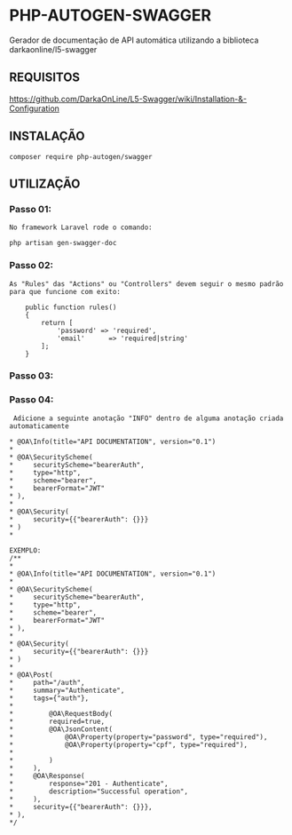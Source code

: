 # PHP-AUTOGEN-SWAGGER

Gerador de documentação de API automática utilizando a biblioteca darkaonline/l5-swagger

## REQUISITOS 
https://github.com/DarkaOnLine/L5-Swagger/wiki/Installation-&-Configuration

## INSTALAÇÃO

    composer require php-autogen/swagger

## UTILIZAÇÃO

### Passo 01:

    No framework Laravel rode o comando:

    php artisan gen-swagger-doc

### Passo 02:

    As "Rules" das "Actions" ou "Controllers" devem seguir o mesmo padrão para que funcione com exito:

        public function rules()
        {
            return [
                'password' => 'required',
                'email'      => 'required|string'
            ];
        }
### Passo 03:

    

### Passo 04:

     Adicione a seguinte anotação "INFO" dentro de alguma anotação criada automaticamente

    * @OA\Info(title="API DOCUMENTATION", version="0.1")
    *
    * @OA\SecurityScheme(
    *     securityScheme="bearerAuth",
    *     type="http",
    *     scheme="bearer",
    *     bearerFormat="JWT"
    * ),
    *
    * @OA\Security(
    *     security={{"bearerAuth": {}}}
    * )
    *

    EXEMPLO:
    /**
    *
    * @OA\Info(title="API DOCUMENTATION", version="0.1")
    *
    * @OA\SecurityScheme(
    *     securityScheme="bearerAuth",
    *     type="http",
    *     scheme="bearer",
    *     bearerFormat="JWT"
    * ),
    *
    * @OA\Security(
    *     security={{"bearerAuth": {}}}
    * )
    *
    * @OA\Post(
    *     path="/auth",
    *     summary="Authenticate",
    *     tags={"auth"},
    *
    *         @OA\RequestBody(
    *         required=true,
    *         @OA\JsonContent(
    *             @OA\Property(property="password", type="required"),
    *             @OA\Property(property="cpf", type="required"),
    *
    *         )
    *     ),
    *     @OA\Response(
    *         response="201 - Authenticate",
    *         description="Successful operation",
    *     ),
    *     security={{"bearerAuth": {}}},
    * ),
    */
